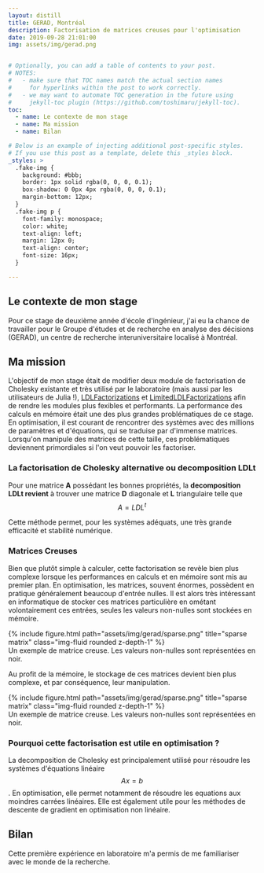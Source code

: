```yaml
---
layout: distill
title: GERAD, Montréal
description: Factorisation de matrices creuses pour l'optimisation
date: 2019-09-28 21:01:00
img: assets/img/gerad.png


# Optionally, you can add a table of contents to your post.
# NOTES:
#   - make sure that TOC names match the actual section names
#     for hyperlinks within the post to work correctly.
#   - we may want to automate TOC generation in the future using
#     jekyll-toc plugin (https://github.com/toshimaru/jekyll-toc).
toc:
  - name: Le contexte de mon stage
  - name: Ma mission
  - name: Bilan

# Below is an example of injecting additional post-specific styles.
# If you use this post as a template, delete this _styles block.
_styles: >
  .fake-img {
    background: #bbb;
    border: 1px solid rgba(0, 0, 0, 0.1);
    box-shadow: 0 0px 4px rgba(0, 0, 0, 0.1);
    margin-bottom: 12px;
  }
  .fake-img p {
    font-family: monospace;
    color: white;
    text-align: left;
    margin: 12px 0;
    text-align: center;
    font-size: 16px;
  }

---
```


## Le contexte de mon stage

Pour ce stage de deuxième année d'école d'ingénieur, j'ai eu la chance de travailler pour le Groupe d'études et de recherche en analyse des décisions (GERAD), un centre de recherche interuniversitaire localisé à Montréal.




## Ma mission

L'objectif de mon stage était de modifier deux module de factorisation de Cholesky existante et très utilisé par le laboratoire (mais aussi par les utilisateurs de Julia !), [LDLFactorizations](https://github.com/JuliaSmoothOptimizers/LimitedLDLFactorizations.jl) et [LimitedLDLFactorizations](https://github.com/JuliaSmoothOptimizers/LimitedLDLFactorizations.jl) afin de rendre les modules plus fexibles et performants.
La performance des calculs en mémoire était une des plus grandes problématiques de ce stage. En optimisation, il est courant de rencontrer des systèmes avec des millions de paramètres et d'équations, qui se traduise par d'immense matrices. Lorsqu'on manipule des matrices de cette taille, ces problématiques deviennent primordiales si l'on veut pouvoir les factoriser.

### La factorisation de Cholesky alternative ou decomposition LDLt

Pour une matrice **A** possédant les bonnes propriétés, la **decomposition LDLt revient** à trouver une matrice **D** diagonale et **L** triangulaire telle que $$ A = L D L^t $$

Cette méthode permet, pour les systèmes adéquats, une très grande efficacité et stabilité numérique.

### Matrices Creuses

Bien que plutôt simple à calculer, cette factorisation se revèle bien plus complexe lorsque les performances en calculs et en mémoire sont mis au premier plan. En optimisation, les matrices, souvent énormes, possèdent en pratique généralement beaucoup d'entrée nulles.
Il est alors très intéressant en informatique de stocker ces matrices particulière en ométant volontairement ces entrées, seules les valeurs non-nulles sont stockées en mémoire.


</div>
<div class="row">
    <div class="col-sm mt-3 mt-md-0">
        {% include figure.html path="assets/img/gerad/sparse.png" title="sparse matrix" class="img-fluid rounded z-depth-1" %}
    </div>
</div>
<div class="caption">
    Un exemple de matrice creuse. Les valeurs non-nulles sont représentées en noir.
</div>



Au profit de la mémoire, le stockage de ces matrices devient bien plus complexe, et par conséquence, leur manipulation.


</div>
<div class="row">
    <div class="col-sm mt-3 mt-md-0">
        {% include figure.html path="assets/img/gerad/sparse.png" title="sparse matrix" class="img-fluid rounded z-depth-1" %}
    </div>
</div>
<div class="caption">
    Un exemple de matrice creuse. Les valeurs non-nulles sont représentées en noir.
</div>


### Pourquoi cette factorisation est utile en optimisation ?

La decomposition de Cholesky est principalement utilisé pour résoudre les systèmes d'équations linéaire $$Ax=b$$.
En optimisation, elle permet notamment de résoudre les equations aux moindres carrées linéaires. Elle est également utile pour les méthodes de descente de gradient en optimisation non linéaire.

## Bilan

Cette première expérience en laboratoire m'a permis de me familiariser avec le monde de la recherche.


<br/><br/>
<br/><br/>
<br/><br/>
